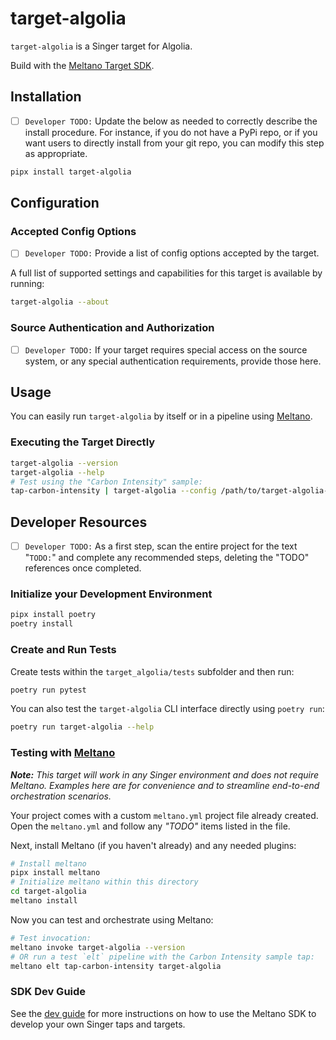 # target-algolia

`target-algolia` is a Singer target for Algolia.

Build with the [Meltano Target SDK](https://sdk.meltano.com).

## Installation

- [ ] `Developer TODO:` Update the below as needed to correctly describe the install procedure. For instance, if you do not have a PyPi repo, or if you want users to directly install from your git repo, you can modify this step as appropriate.

```bash
pipx install target-algolia
```

## Configuration

### Accepted Config Options

- [ ] `Developer TODO:` Provide a list of config options accepted by the target.

A full list of supported settings and capabilities for this
target is available by running:

```bash
target-algolia --about
```

### Source Authentication and Authorization

- [ ] `Developer TODO:` If your target requires special access on the source system, or any special authentication requirements, provide those here.

## Usage

You can easily run `target-algolia` by itself or in a pipeline using [Meltano](https://meltano.com/).

### Executing the Target Directly

```bash
target-algolia --version
target-algolia --help
# Test using the "Carbon Intensity" sample:
tap-carbon-intensity | target-algolia --config /path/to/target-algolia-config.json
```

## Developer Resources

- [ ] `Developer TODO:` As a first step, scan the entire project for the text "`TODO:`" and complete any recommended steps, deleting the "TODO" references once completed.

### Initialize your Development Environment

```bash
pipx install poetry
poetry install
```

### Create and Run Tests

Create tests within the `target_algolia/tests` subfolder and
  then run:

```bash
poetry run pytest
```

You can also test the `target-algolia` CLI interface directly using `poetry run`:

```bash
poetry run target-algolia --help
```

### Testing with [Meltano](https://meltano.com/)

_**Note:** This target will work in any Singer environment and does not require Meltano.
Examples here are for convenience and to streamline end-to-end orchestration scenarios._

Your project comes with a custom `meltano.yml` project file already created. Open the `meltano.yml` and follow any _"TODO"_ items listed in
the file.

Next, install Meltano (if you haven't already) and any needed plugins:

```bash
# Install meltano
pipx install meltano
# Initialize meltano within this directory
cd target-algolia
meltano install
```

Now you can test and orchestrate using Meltano:

```bash
# Test invocation:
meltano invoke target-algolia --version
# OR run a test `elt` pipeline with the Carbon Intensity sample tap:
meltano elt tap-carbon-intensity target-algolia
```

### SDK Dev Guide

See the [dev guide](https://sdk.meltano.com/en/latest/dev_guide.html) for more instructions on how to use the Meltano SDK to
develop your own Singer taps and targets.
